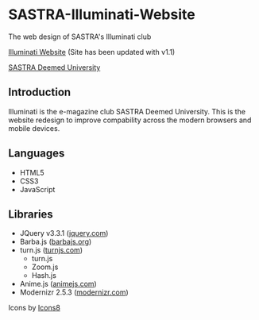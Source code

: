 # SASTRA-Illuminati-Website
The web design of SASTRA's Illuminati club

[Illuminati Website](https://www.sastra.edu/illuminati) (Site has been updated with v1.1)

[SASTRA Deemed University](https://www.sastra.edu)

## Introduction

Illuminati is the e-magazine club SASTRA Deemed University. This is the website redesign to improve compability across the modern browsers and mobile devices.

## Languages

  * HTML5
  * CSS3
  * JavaScript
  
## Libraries

  * JQuery v3.3.1 ([jquery.com](jquery.com))
  * Barba.js ([barbajs.org](barbajs.org))
  * turn.js ([turnjs.com](turnjs.com))
    * turn.js
    * Zoom.js
    * Hash.js
  * Anime.js ([animejs.com](animejs.com))
  * Modernizr 2.5.3 ([modernizr.com](modernizr.com))

Icons by [Icons8](https://icons8.com)

